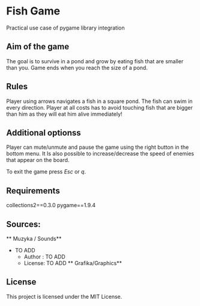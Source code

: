 # Fish Game
Practical use case of pygame library integration 

## Aim of the game
The goal is to survive in a pond and grow by eating fish that are smaller than you. Game ends when you reach the size of a pond.
 
## Rules
Player using arrows navigates a fish in a square pond. The fish can swim in every direction. Player at all costs has to avoid touching fish that are bigger than him as they will eat him alive immediately! 

## Additional optionss
Player can mute/unmute and pause the game using the right button in the bottom menu. It Is also possible to increase/decrease the speed of enemies that appear on the board.

To exit the game press  _Esc_ or _q_.

## Requirements

collections2==0.3.0
pygame==1.9.4


## Sources: 

** Muzyka / Sounds**

* TO ADD
  * Author : TO ADD
  * License: TO ADD 
** Grafika/Graphics**

## License

This project is licensed under the MIT License.

